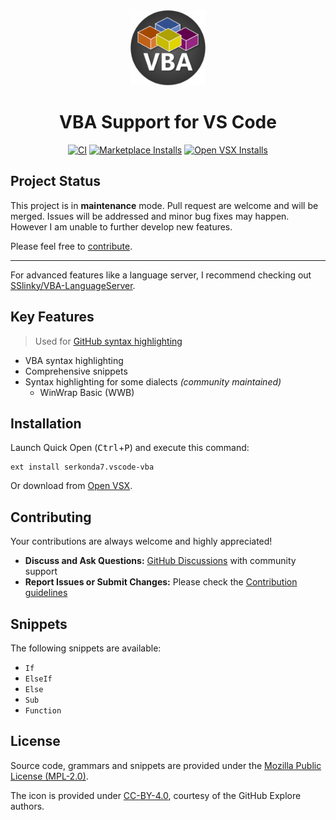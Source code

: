 <div align="center">

<img width="120" src="images/icon.png">
<h1>VBA Support for VS Code</h1>

[![CI][ci-badge]][ci-status]
[![Marketplace Installs][badge-installs-market]][vs-marketplace]
[![Open VSX Installs][badge-installs-vsx]][open-vsx]

</div>


## Project Status
This project is in **maintenance** mode. Pull request are welcome and will be merged.
Issues will be addressed and minor bug fixes may happen.
However I am unable to further develop new features.

Please feel free to [contribute](#contributing).

---

For advanced features like a language server,
I recommend checking out [SSlinky/VBA-LanguageServer][sslinky-vba-ls].


## Key Features
> Used for [GitHub syntax highlighting][gh-linguist]

- VBA syntax highlighting
- Comprehensive snippets
- Syntax highlighting for some dialects _(community maintained)_
   - WinWrap Basic (WWB)


## Installation
Launch Quick Open (<kbd>Ctrl</kbd>+<kbd>P</kbd>) and execute this command:
```
ext install serkonda7.vscode-vba
```

Or download from [Open VSX][open-vsx].


## Contributing
Your contributions are always welcome and highly appreciated!

- **Discuss and Ask Questions:** [GitHub Discussions][discussions] with community support
- **Report Issues or Submit Changes:** Please check the [Contribution guidelines](CONTRIBUTING.md)


## Snippets
The following snippets are available:
- `If`
- `ElseIf`
- `Else`
- `Sub`
- `Function`


## License
Source code, grammars and snippets are provided under the [Mozilla Public License (MPL-2.0)](LICENSE.txt).

The icon is provided under [CC-BY-4.0](images/LICENSE.txt), courtesy of the GitHub Explore authors.


<!-- links -->
[ci-badge]: https://github.com/serkonda7/vscode-vba/actions/workflows/ci.yml/badge.svg
[ci-status]: https://github.com/serkonda7/vscode-vba/actions/workflows/ci.yml

[badge-installs-market]: https://img.shields.io/visual-studio-marketplace/i/serkonda7.vscode-vba?label=Installs
[badge-installs-vsx]: https://img.shields.io/open-vsx/dt/serkonda7/vscode-vba?label=VSX%20downloads
[vs-marketplace]: https://marketplace.visualstudio.com/items?itemName=serkonda7.vscode-vba
[open-vsx]: https://open-vsx.org/extension/serkonda7/vscode-vba

[discussions]: https://github.com/serkonda7/vscode-vba/discussions

[gh-linguist]: https://github.com/github-linguist/linguist/tree/master/vendor

[sslinky-vba-ls]: https://github.com/SSlinky/VBA-LanguageServer
